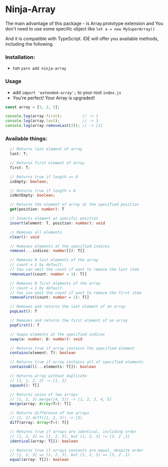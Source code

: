 # Ninja-Array
The main advantage of this package - is Array.prototype extension
and You don't need to use some specific object like `let a = new MySuperArray()`

And it is compatible with TypeScript. IDE will offer you available methods, 
including the following.

### Installation:
- run `yarn add ninja-array`

### Usage
- add `import 'extended-array';` to your root `index.js`
- You're perfect! Your Array is upgraded!

```typescript
const array = [1, 2, 3];

console.log(array.first);         // -> 1
console.log(array.last);          // -> 3
console.log(array.removeLast(2)); // -> [1]
```

### Available things:
```typescript
  // Returns last element of array
  last: T;

  // Returns first element of array
  first: T;

  // Returns true if length == 0
  isEmpty: boolean;

  // Returns true if length > 0
  isNotEmpty: boolean;

  // Returns the element of array at the specified position
  get(position: number): T

  // Inserts element at specific position
  insert(element: T, position: number): void

  // Removes all elements
  clear(): void

  // Removes elements at the specified indices
  remove(...indices: number[]): T[]

  // Removes N last elements of the array
  // count = 1 by default. 
  // You can omit the count if want to remove the last item
  removeLast(count: number = 1): T[]

  // Removes N first elements of the array
  // count = 1 by default. 
  // You can omit the count if want to remove the first item
  removeFirst(count: number = 1): T[]

  // Removes and returns the last element of an array
  popLast(): T

  // Removes and returns the first element of an array
  popFirst(): T

  // Swaps elements at the specified indices
  swap(a: number, b: number): void

  // Returns true if array contains the specified element
  contains(element: T): boolean

  // Returns true if array contains all of specified elements
  containsAll(...elements: T[]): boolean

  // Returns array without duplicate
  // [1, 1, 2, 2] -> [1, 2]
  squash(): T[]

  // Returns union of two arrays
  // [1, 2, 3].merge([4, 5]) -> [1, 2, 3, 4, 5]
  merge(array: Array<T>): T[]

  // Returns difference of two arrays
  // [1, 2].diff([1, 2, 3]) -> [3]
  diff(array: Array<T>): T[]

  // Returns true if arrays are identical, including order
  // [1, 2, 3] == [1, 2, 3], but [1, 2, 3] != [3, 2 ,1]
  identical(array: T[]): boolean

  // Returns true if arrays contents are equal, despite order
  // [1, 2, 3] == [1, 2, 3], but [1, 2, 3] == [3, 2 ,1]
  equal(array: T[]): boolean

```
